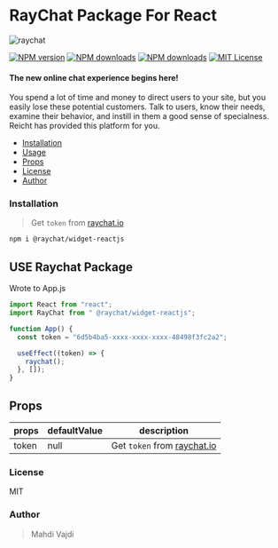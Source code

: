 # RayChat Package For React

![raychat](https://raychat.io/_next/static/media/raychat-logo-english.486d7b96.svg)

[![NPM version][npm-version-image]][npm-url] [![NPM downloads][npm-downloads-size-image]][npm-url] [![NPM downloads][npm-downloads-image]][downloads-url] [![MIT License][license-image]][license-url]

#### The new online chat experience begins here!

You spend a lot of time and money to direct users to your site, but you easily lose these potential customers. Talk to users, know their needs, examine their behavior, and instill in them a good sense of specialness. Reicht has provided this platform for you.

- [Installation](#installation)
- [Usage](#USE)
- [Props](#Props)
- [License](#license)
- [Author](#author)

### Installation

> Get `token` from [raychat.io](https://raychat.io/signup)

```bash
npm i @raychat/widget-reactjs
```

## USE Raychat Package

Wrote to App.js

```js
import React from "react";
import RayChat from " @raychat/widget-reactjs";

function App() {
  const token = "6d5b4ba5-xxxx-xxxx-xxxx-48498f3fc2a2";

  useEffect((token) => {
    raychat();
  }, []);
}
```

## Props

| props | defaultValue | description                                              |
| ----- | ------------ | -------------------------------------------------------- |
| token | null         | Get `token` from [raychat.io](https://raychat.io/signup) |

### License

MIT

### Author

> Mahdi Vajdi

[license-image]: http://img.shields.io/npm/l/raychat-react.svg?style=flat
[license-url]: LICENSE
[npm-url]: https://npmjs.org/package/raychat-react
[npm-version-image]: http://img.shields.io/npm/v/raychat-react.svg?style=flat
[npm-downloads-image]: http://img.shields.io/npm/dm/raychat-react.svg?style=flat
[npm-downloads-size-image]: https://img.shields.io/bundlephobia/minzip/raychat-react.svg?style=flat
[downloads-url]: https://npmcharts.com/compare/raychat-react?minimal=true
